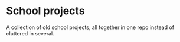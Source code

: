 # School projects
 A collection of old school projects, all together in one repo instead of cluttered in several.
